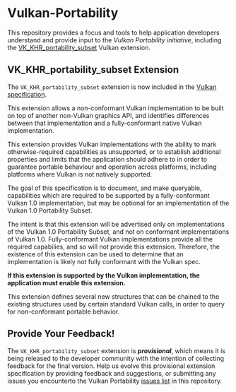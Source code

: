 # Vulkan-Portability

This repository provides a focus and tools to help application developers 
understand and provide input to the *Vulkan Portability initiative*, 
including the [VK_KHR_portability_subset](https://www.khronos.org/registry/vulkan/specs/1.2-extensions/man/html/VK_KHR_portability_subset.html)
Vulkan extension.


## VK_KHR_portability_subset Extension

The `VK_KHR_portability_subset` extension is now included in the [Vulkan specification](https://www.khronos.org/registry/vulkan/specs/1.2-extensions/html/chap48.html#VK_KHR_portability_subset).

This extension allows a non-conformant Vulkan implementation to be built on top of another 
non-Vulkan graphics API, and identifies differences between that implementation and a 
fully-conformant native Vulkan implementation.

This extension provides Vulkan implementations with the ability to mark otherwise-required 
capabilities as unsupported, or to establish additional properties and limits that the 
application should adhere to in order to guarantee portable behaviour and operation across 
platforms, including platforms where Vulkan is not natively supported.

The goal of this specification is to document, and make queryable, capabilities which are 
required to be supported by a fully-conformant Vulkan 1.0 implementation, but may be optional 
for an implementation of the Vulkan 1.0 Portability Subset.

The intent is that this extension will be advertised only on implementations of the Vulkan 1.0 
Portability Subset, and not on conformant implementations of Vulkan 1.0. Fully-conformant Vulkan 
implementations provide all the required capabilies, and so will not provide this extension. 
Therefore, the existence of this extension can be used to determine that an implementation is 
likely not fully conformant with the Vulkan spec.

**If this extension is supported by the Vulkan implementation, the application must enable this extension.**

This extension defines several new structures that can be chained to the existing structures 
used by certain standard Vulkan calls, in order to query for non-conformant portable behavior.


## Provide Your Feedback!

The `VK_KHR_portability_subset` extension is **_provisional_**, which means it is being
released to the developer community with the intention of collecting feedback for the final
version. Help us evolve this provisional extension specification by providing feedback and 
suggestions, or submitting any issues you encounterto the Vulkan Portability 
[issues list](https://github.com/KhronosGroup/Vulkan-Portability/issues) in this repository.






